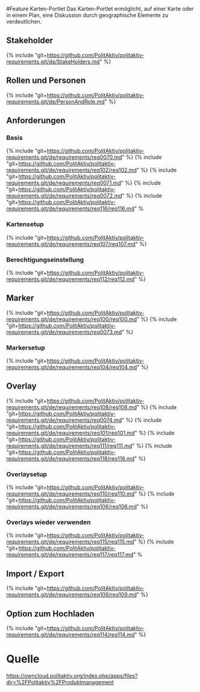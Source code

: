 #Feature Karten-Portlet
Das Karten-Portlet ermöglicht, auf einer Karte oder in einem Plan, eine Diskussion durch geographische Elemente zu verdeutlichen.

## Stakeholder
{% include "git+https://github.com/PolitAktiv/politaktiv-requirements.git/de/StakeHolders.md" %}

## Rollen und Personen
{% include "git+https://github.com/PolitAktiv/politaktiv-requirements.git/de/PersonAndRole.md" %}

## Anforderungen

### Basis
{% include "git+https://github.com/PolitAktiv/politaktiv-requirements.git/de/requirements/req0070.md" %}
{% include "git+https://github.com/PolitAktiv/politaktiv-requirements.git/de/requirements/req102/req102.md" %}
{% include "git+https://github.com/PolitAktiv/politaktiv-requirements.git/de/requirements/req0071.md" %}
{% include "git+https://github.com/PolitAktiv/politaktiv-requirements.git/de/requirements/req0072.md" %}
{% include "git+https://github.com/PolitAktiv/politaktiv-requirements.git/de/requirements/req116/req116.md" %

### Kartensetup
{% include "git+https://github.com/PolitAktiv/politaktiv-requirements.git/de/requirements/req107/req107.md" %}

### Berechtigungseinstellung
{% include "git+https://github.com/PolitAktiv/politaktiv-requirements.git/de/requirements/req112/req112.md" %}

## Marker
{% include "git+https://github.com/PolitAktiv/politaktiv-requirements.git/de/requirements/req100/req100.md" %}
{% include "git+https://github.com/PolitAktiv/politaktiv-requirements.git/de/requirements/req0073.md" %}

### Markersetup
{% include "git+https://github.com/PolitAktiv/politaktiv-requirements.git/de/requirements/req104/req104.md" %}

## Overlay
{% include "git+https://github.com/PolitAktiv/politaktiv-requirements.git/de/requirements/req108/req108.md" %}
{% include "git+https://github.com/PolitAktiv/politaktiv-requirements.git/de/requirements/req0074.md" %}
{% include "git+https://github.com/PolitAktiv/politaktiv-requirements.git/de/requirements/req101/req101.md" %}
{% include "git+https://github.com/PolitAktiv/politaktiv-requirements.git/de/requirements/req111/req111.md" %}
{% include "git+https://github.com/PolitAktiv/politaktiv-requirements.git/de/requirements/req118/req118.md" %}

### Overlaysetup
{% include "git+https://github.com/PolitAktiv/politaktiv-requirements.git/de/requirements/req110/req110.md" %}
{% include "git+https://github.com/PolitAktiv/politaktiv-requirements.git/de/requirements/req106/req106.md" %}

### Overlays wieder verwenden
{% include "git+https://github.com/PolitAktiv/politaktiv-requirements.git/de/requirements/req115/req115.md" %}
{% include "git+https://github.com/PolitAktiv/politaktiv-requirements.git/de/requirements/req117/req117.md" %

## Import / Export
{% include "git+https://github.com/PolitAktiv/politaktiv-requirements.git/de/requirements/req109/req109.md" %} 

## Option zum Hochladen
{% include "git+https://github.com/PolitAktiv/politaktiv-requirements.git/de/requirements/req114/req114.md" %} 

# Quelle
https://owncloud.politaktiv.org/index.php/apps/files?dir=%2FPolitaktiv%2FProduktmanagement